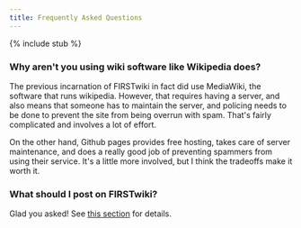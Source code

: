 ```yaml
---
title: Frequently Asked Questions
---
```


{% include stub %}

### Why aren't you using wiki software like Wikipedia does?

The previous incarnation of FIRSTwiki in fact did use MediaWiki, the software
that runs wikipedia. However, that requires having a server, and also means that
someone has to maintain the server, and policing needs to be done to prevent the
site from being overrun with spam. That's fairly complicated and involves a lot
of effort.

On the other hand, Github pages provides free hosting, takes care of server 
maintenance, and does a really good job of preventing spammers from using their
service. It's a little more involved, but I think the tradeoffs make it worth
it.

### What should I post on FIRSTwiki?

Glad you asked! See [this section](/docs/content/) for details.
